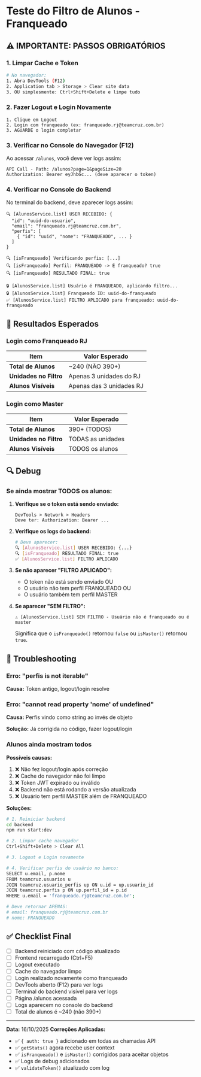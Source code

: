 # Teste do Filtro de Alunos - Franqueado

## ⚠️ IMPORTANTE: PASSOS OBRIGATÓRIOS

### 1. Limpar Cache e Token

```bash
# No navegador:
1. Abra DevTools (F12)
2. Application tab > Storage > Clear site data
3. OU simplesmente: Ctrl+Shift+Delete e limpe tudo
```

### 2. Fazer Logout e Login Novamente

```
1. Clique em Logout
2. Login com franqueado (ex: franqueado.rj@teamcruz.com.br)
3. AGUARDE o login completar
```

### 3. Verificar no Console do Navegador (F12)

Ao acessar `/alunos`, você deve ver logs assim:

```
API Call - Path: /alunos?page=1&pageSize=20
Authorization: Bearer eyJhbGc... (deve aparecer o token)
```

### 4. Verificar no Console do Backend

No terminal do backend, deve aparecer logs assim:

```
🔍 [AlunosService.list] USER RECEBIDO: {
  "id": "uuid-do-usuario",
  "email": "franqueado.rj@teamcruz.com.br",
  "perfis": [
    { "id": "uuid", "nome": "FRANQUEADO", ... }
  ]
}

🔍 [isFranqueado] Verificando perfis: [...]
🔍 [isFranqueado] Perfil: FRANQUEADO -> É franqueado? true
🔍 [isFranqueado] RESULTADO FINAL: true

🔒 [AlunosService.list] Usuário é FRANQUEADO, aplicando filtro...
🔒 [AlunosService.list] Franqueado ID: uuid-do-franqueado
✅ [AlunosService.list] FILTRO APLICADO para franqueado: uuid-do-franqueado
```

## 🎯 Resultados Esperados

### Login como Franqueado RJ

| Item                   | Valor Esperado           |
| ---------------------- | ------------------------ |
| **Total de Alunos**    | ~240 (NÃO 390+)          |
| **Unidades no Filtro** | Apenas 3 unidades do RJ  |
| **Alunos Visíveis**    | Apenas das 3 unidades RJ |

### Login como Master

| Item                   | Valor Esperado    |
| ---------------------- | ----------------- |
| **Total de Alunos**    | 390+ (TODOS)      |
| **Unidades no Filtro** | TODAS as unidades |
| **Alunos Visíveis**    | TODOS os alunos   |

## 🔍 Debug

### Se ainda mostrar TODOS os alunos:

1. **Verifique se o token está sendo enviado:**

   ```
   DevTools > Network > Headers
   Deve ter: Authorization: Bearer ...
   ```

2. **Verifique os logs do backend:**

   ```bash
   # Deve aparecer:
   🔍 [AlunosService.list] USER RECEBIDO: {...}
   🔍 [isFranqueado] RESULTADO FINAL: true
   ✅ [AlunosService.list] FILTRO APLICADO
   ```

3. **Se não aparecer "FILTRO APLICADO":**

   - O token não está sendo enviado OU
   - O usuário não tem perfil FRANQUEADO OU
   - O usuário também tem perfil MASTER

4. **Se aparecer "SEM FILTRO":**
   ```
   ⚠️ [AlunosService.list] SEM FILTRO - Usuário não é franqueado ou é master
   ```
   Significa que o `isFranqueado()` retornou `false` ou `isMaster()` retornou `true`.

## 🐛 Troubleshooting

### Erro: "perfis is not iterable"

**Causa:** Token antigo, logout/login resolve

### Erro: "cannot read property 'nome' of undefined"

**Causa:** Perfis vindo como string ao invés de objeto

**Solução:** Já corrigida no código, fazer logout/login

### Alunos ainda mostram todos

**Possíveis causas:**

1. ❌ Não fez logout/login após correção
2. ❌ Cache do navegador não foi limpo
3. ❌ Token JWT expirado ou inválido
4. ❌ Backend não está rodando a versão atualizada
5. ❌ Usuário tem perfil MASTER além de FRANQUEADO

**Soluções:**

```bash
# 1. Reiniciar backend
cd backend
npm run start:dev

# 2. Limpar cache navegador
Ctrl+Shift+Delete > Clear All

# 3. Logout e Login novamente

# 4. Verificar perfis do usuário no banco:
SELECT u.email, p.nome
FROM teamcruz.usuarios u
JOIN teamcruz.usuario_perfis up ON u.id = up.usuario_id
JOIN teamcruz.perfis p ON up.perfil_id = p.id
WHERE u.email = 'franqueado.rj@teamcruz.com.br';

# Deve retornar APENAS:
# email: franqueado.rj@teamcruz.com.br
# nome: FRANQUEADO
```

## ✅ Checklist Final

- [ ] Backend reiniciado com código atualizado
- [ ] Frontend recarregado (Ctrl+F5)
- [ ] Logout executado
- [ ] Cache do navegador limpo
- [ ] Login realizado novamente como franqueado
- [ ] DevTools aberto (F12) para ver logs
- [ ] Terminal do backend visível para ver logs
- [ ] Página /alunos acessada
- [ ] Logs aparecem no console do backend
- [ ] Total de alunos é ~240 (não 390+)

---

**Data:** 16/10/2025
**Correções Aplicadas:**

- ✅ `{ auth: true }` adicionado em todas as chamadas API
- ✅ `getStats()` agora recebe user context
- ✅ `isFranqueado()` e `isMaster()` corrigidos para aceitar objetos
- ✅ Logs de debug adicionados
- ✅ `validateToken()` atualizado com log
